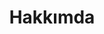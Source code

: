 ---
# This page uses Hydejack's `about` layout, which shows the primary author's picture and about text at the top.
# You can change it to the regular `page` layout if you want.
layout: about

# The title of the page.
title: Hakkımda

# Write a short (~150 characters) description of each blog post.
# This description is used to preview the page on search engines, social media, etc.
description: >
  1993 yılında Kastamonu ilinin Tosya ilçesinde doğdum.
  İlkokulumu ilçede, liseyi ise il merkezindeki Göl Anadolu Öğretmen Lisesi’nde tamamladım.
  Kırıkkale Üniversitesi Elektrik – Elektronik Mühendisliği’nden mezun olup vatani görevimi yapmış bulunmaktayım.
  Siber güvenlik, yazılım, elektronik gibi konularda araştırmalar yapıyorum. Bloğumda bu çerçevede öğrendiğim bilgileri düzenleyip paylaşmaya çalışacağım.
  İyi okumalar dilerim (:
  
# You can show the description on the page by deleting this line:
hide_description: true

# TODO
image: /assets/img/blog/hydejack-8.png
---